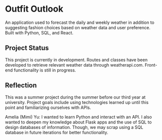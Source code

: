 # Outfit Outlook

An application used to forecast the daily and weekly weather in addition to suggesting fashion choices based on
weather data and user preference. Built with Python, SQL, and React.

## Project Status
This project is currently in development. Routes and classes have been developed to retrieve relevant weather data through weatherapi.com.
Front-end functionality is still in progress.

## Reflection
This was a summer project during the summer before our third year at university. Project goals include using 
technologies learned up until this point and familiarizing ourselves with APIs. 

Amelia (Mimi) Yu: I wanted to learn Python and interact with an API. I also wanted to deepen my knowledge about Flask 
apps and the use of SQL to design databases of information. Though, we may scrap using a SQL database in future iterations
for better functionality.
